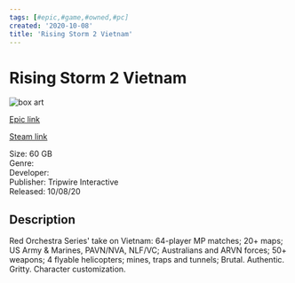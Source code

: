 ```yaml
---
tags: [#epic,#game,#owned,#pc]
created: '2020-10-08'
title: 'Rising Storm 2 Vietnam'
---
```

# Rising Storm 2 Vietnam

![box art](https://cdn1.epicgames.com/3542a1df211e492bb2abecb7c734f7f9/offer/EGS_RisingStorm2Vietnam_AntimatterGamesTripwireInteractive_S3-2560x1440-e08edd93cb71bf15b50a74f3de2d17b0.jpg?h=270&amp;resize=1&amp;w=480)

[Epic link](https://www.epicgames.com/store/en-US/p/rising-storm-2-vietnam)

[Steam link](https://store.steampowered.com/app/418460/Rising_Storm_2_Vietnam/?snr=1_7_7_151_150_1)

Size: 60 GB  
Genre:   
Developer:   
Publisher: Tripwire Interactive  
Released: 10/08/20  

## Description

Red Orchestra Series' take on Vietnam: 64-player MP matches; 20+ maps; US Army &amp; Marines, PAVN/NVA, NLF/VC; Australians and ARVN forces; 50+ weapons; 4 flyable helicopters; mines, traps and tunnels; Brutal. Authentic. Gritty. Character customization.
